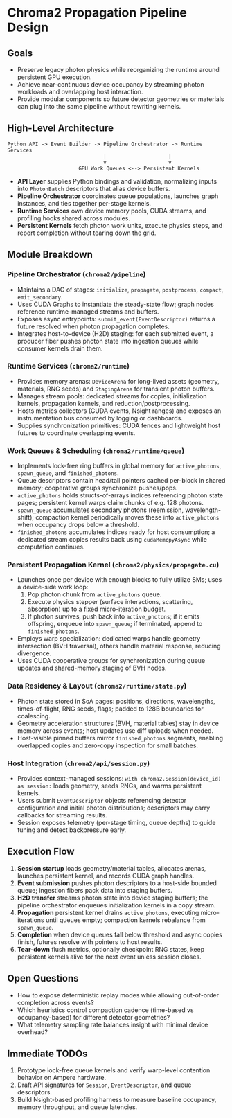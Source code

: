 # Chroma2 Propagation Pipeline Design

## Goals
- Preserve legacy photon physics while reorganizing the runtime around persistent GPU execution.
- Achieve near-continuous device occupancy by streaming photon workloads and overlapping host interaction.
- Provide modular components so future detector geometries or materials can plug into the same pipeline without rewriting kernels.

## High-Level Architecture
```
Python API -> Event Builder -> Pipeline Orchestrator -> Runtime Services
                               |                    |
                               v                    v
                       GPU Work Queues <--> Persistent Kernels
```
- **API Layer** supplies Python bindings and validation, normalizing inputs into `PhotonBatch` descriptors that alias device buffers.
- **Pipeline Orchestrator** coordinates queue populations, launches graph instances, and ties together per-stage kernels.
- **Runtime Services** own device memory pools, CUDA streams, and profiling hooks shared across modules.
- **Persistent Kernels** fetch photon work units, execute physics steps, and report completion without tearing down the grid.

## Module Breakdown

### Pipeline Orchestrator (`chroma2/pipeline`)
- Maintains a DAG of stages: `initialize`, `propagate`, `postprocess`, `compact`, `emit_secondary`.
- Uses CUDA Graphs to instantiate the steady-state flow; graph nodes reference runtime-managed streams and buffers.
- Exposes async entrypoints: `submit_event(EventDescriptor)` returns a future resolved when photon propagation completes.
- Integrates host-to-device (H2D) staging: for each submitted event, a producer fiber pushes photon state into ingestion queues while consumer kernels drain them.

### Runtime Services (`chroma2/runtime`)
- Provides memory arenas: `DeviceArena` for long-lived assets (geometry, materials, RNG seeds) and `StagingArena` for transient photon buffers.
- Manages stream pools: dedicated streams for copies, initialization kernels, propagation kernels, and reduction/postprocessing.
- Hosts metrics collectors (CUDA events, Nsight ranges) and exposes an instrumentation bus consumed by logging or dashboards.
- Supplies synchronization primitives: CUDA fences and lightweight host futures to coordinate overlapping events.

### Work Queues & Scheduling (`chroma2/runtime/queue`)
- Implements lock-free ring buffers in global memory for `active_photons`, `spawn_queue`, and `finished_photons`.
- Queue descriptors contain head/tail pointers cached per-block in shared memory; cooperative groups synchronize pushes/pops.
- `active_photons` holds structs-of-arrays indices referencing photon state pages; persistent kernel warps claim chunks of e.g. 128 photons.
- `spawn_queue` accumulates secondary photons (reemission, wavelength-shift); compaction kernel periodically moves these into `active_photons` when occupancy drops below a threshold.
- `finished_photons` accumulates indices ready for host consumption; a dedicated stream copies results back using `cudaMemcpyAsync` while computation continues.

### Persistent Propagation Kernel (`chroma2/physics/propagate.cu`)
- Launches once per device with enough blocks to fully utilize SMs; uses a device-side work loop:
  1. Pop photon chunk from `active_photons` queue.
  2. Execute physics stepper (surface interactions, scattering, absorption) up to a fixed micro-iteration budget.
  3. If photon survives, push back into `active_photons`; if it emits offspring, enqueue into `spawn_queue`; if terminated, append to `finished_photons`.
- Employs warp specialization: dedicated warps handle geometry intersection (BVH traversal), others handle material response, reducing divergence.
- Uses CUDA cooperative groups for synchronization during queue updates and shared-memory staging of BVH nodes.

### Data Residency & Layout (`chroma2/runtime/state.py`)
- Photon state stored in SoA pages: positions, directions, wavelengths, times-of-flight, RNG seeds, flags; padded to 128B boundaries for coalescing.
- Geometry acceleration structures (BVH, material tables) stay in device memory across events; host updates use diff uploads when needed.
- Host-visible pinned buffers mirror `finished_photons` segments, enabling overlapped copies and zero-copy inspection for small batches.

### Host Integration (`chroma2/api/session.py`)
- Provides context-managed sessions: `with chroma2.Session(device_id) as session:` loads geometry, seeds RNGs, and warms persistent kernels.
- Users submit `EventDescriptor` objects referencing detector configuration and initial photon distributions; descriptors may carry callbacks for streaming results.
- Session exposes telemetry (per-stage timing, queue depths) to guide tuning and detect backpressure early.

## Execution Flow
1. **Session startup** loads geometry/material tables, allocates arenas, launches persistent kernel, and records CUDA graph handles.
2. **Event submission** pushes photon descriptors to a host-side bounded queue; ingestion fibers pack data into staging buffers.
3. **H2D transfer** streams photon state into device staging buffers; the pipeline orchestrator enqueues initialization kernels in a copy stream.
4. **Propagation** persistent kernel drains `active_photons`, executing micro-iterations until queues empty; compaction kernels rebalance from `spawn_queue`.
5. **Completion** when device queues fall below threshold and async copies finish, futures resolve with pointers to host results.
6. **Tear-down** flush metrics, optionally checkpoint RNG states, keep persistent kernels alive for the next event unless session closes.

## Open Questions
- How to expose deterministic replay modes while allowing out-of-order completion across events?
- Which heuristics control compaction cadence (time-based vs occupancy-based) for different detector geometries?
- What telemetry sampling rate balances insight with minimal device overhead?

## Immediate TODOs
1. Prototype lock-free queue kernels and verify warp-level contention behavior on Ampere hardware.
2. Draft API signatures for `Session`, `EventDescriptor`, and queue descriptors.
3. Build Nsight-based profiling harness to measure baseline occupancy, memory throughput, and queue latencies.
